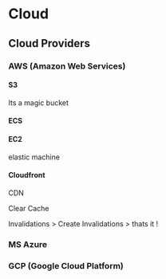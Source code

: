 # Cloud

## Cloud Providers

### AWS (Amazon Web Services)


#### S3
Its a magic bucket

#### ECS

#### EC2

elastic machine

#### Cloudfront

CDN


Clear Cache

Invalidations > Create Invalidations > thats it !

### MS Azure

### GCP (Google Cloud Platform)